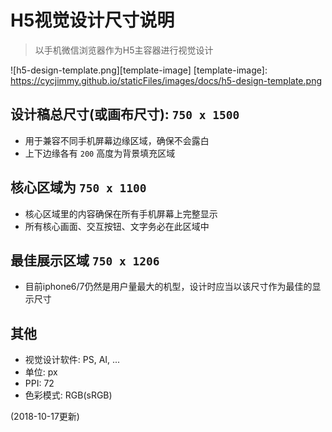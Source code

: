 # H5视觉设计尺寸说明
> 以手机微信浏览器作为H5主容器进行视觉设计

![h5-design-template.png][template-image]
[template-image]: https://cycjimmy.github.io/staticFiles/images/docs/h5-design-template.png

## 设计稿总尺寸(或画布尺寸): `750 x 1500`
* 用于兼容不同手机屏幕边缘区域，确保不会露白
* 上下边缘各有 `200` 高度为背景填充区域

## 核心区域为 `750 x 1100`
* 核心区域里的内容确保在所有手机屏幕上完整显示
* 所有核心画面、交互按钮、文字务必在此区域中

## 最佳展示区域 `750 x 1206`
* 目前iphone6/7仍然是用户量最大的机型，设计时应当以该尺寸作为最佳的显示尺寸

## 其他
* 视觉设计软件: PS, AI, ...
* 单位: px
* PPI: 72
* 色彩模式: RGB(sRGB)

(2018-10-17更新)

